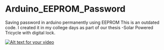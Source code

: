 # Arduino_EEPROM_Password

Saving password in arduino permanently using EEPROM
This is an outdated code. I created it in my college days as part of our thesis -Solar Powered Tricycle with digital lock. 

[![Alt text for your video](https://img.youtube.com/vi/l4yjVt_NLK4/0.jpg)](https://www.youtube.com/watch?v=l4yjVt_NLK4)
